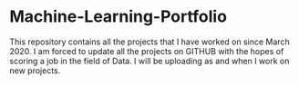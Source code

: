 # Machine-Learning-Portfolio

This repository contains all the projects that I have worked on since March 2020. I am forced to update all the projects on GITHUB with the hopes of scoring a job in the field of Data. I will be uploading as and when I work on new projects. 
